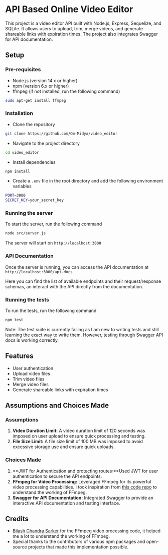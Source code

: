 # API Based Online Video Editor

This project is a video editor API built with Node.js, Express, Sequelize, and SQLite. It allows users to upload, trim, merge videos, and generate shareable links with expiration times. The project also integrates Swagger for API documentation.

## Setup

### Pre-requisites

- Node.js (version 14.x or higher)
- npm (version 6.x or higher)
- ffmpeg (if not installed, run the following command)

```bash
sudo apt-get install ffmpeg
```

### Installation

- Clone the repository

```bash
git clone https://github.com/Om-Midya/video_editor
```

- Navigate to the project directory

```bash
cd video_editor
```

- Install dependencies

```bash
npm install
```

- Create a `.env` file in the root directory and add the following environment variables

```bash
PORT=3000
SECRET_KEY=your_secret_key
```

### Running the server

To start the server, run the following command

```bash
node src/server.js
```

The server will start on `http://localhost:3000`

### API Documentation

Once the server is running, you can access the API documentation at `http://localhost:3000/api-docs`

Here you can find the list of available endpoints and their request/response schemas, an interact with the API directly from the documentation.

### Running the tests

To run the tests, run the following command

```bash
npm test
```

Note: The test suite is currently failing as I am new to writing tests and still learning the exact way to write them. However, testing through Swagger API docs is working correctly.

## Features

- User authentication
- Upload video files
- Trim video files
- Merge video files
- Generate shareable links with expiration times

## Assumptions and Choices Made

### Assumptions

1. **Video Duration Limit:** A video duration limit of 120 seconds was imposed on user upload to ensure quick processing and testing.
2. **File Size Limit:** A file size limit of 100 MB was imposed to avoid excessive storage use and ensure quick uploads.

### Choices Made

1. **JWT for Authentication and protecting routes:**Used JWT for user authentication to secure the API endpoints.
2. **FFmpeg for Video Processing:** Leveraged FFmpeg for its powerful video processing capabilities. I took inspiration from [this code repo](https://github.com/bilashcse/video-editor) to understand the working of FFmpeg.
3. **Swagger for API Documentation:** Integrated Swagger to provide an interactive API documentation and testing interface.

## Credits

- [Bilash Chandra Sarker](https://github.com/bilashcse/video-editor) for the FFmpeg video processing code, it helped me a lot to understand the working of FFmpeg.
- Special thanks to the contributors of various npm packages and open-source projects that made this implementation possible.
